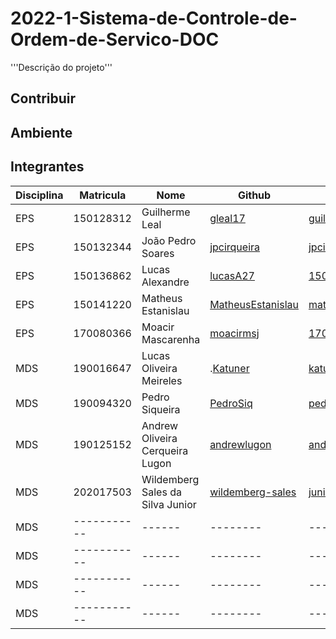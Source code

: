 # 2022-1-Sistema-de-Controle-de-Ordem-de-Servico-DOC

<p> '''Descrição do projeto''' </p>

## Contribuir

## Ambiente

## Integrantes

| Disciplina | Matricula | Nome | Github | E-mail |
|------------|-----------|------|--------|--------|
|EPS|150128312|Guilherme Leal|[gleal17](https://github.com/gleal17)|guilhermelml@gmail.com|
|EPS|150132344|João Pedro Soares|[jpcirqueira](https://github.com/jpcirqueira)|jpcirqueira81@gmail.com|
|EPS|150136862|Lucas Alexandre|[lucasA27](https://github.com/lucasA27)|150136862@aluno.unb.br|
|EPS|150141220|Matheus Estanislau|[MatheusEstanislau](https://github.com/MatheusEstanislau)|matheus.estanislau@icloud.com|
|EPS|170080366|Moacir Mascarenha|[moacirmsj](https://github.com/moacirmsj)|170080366@aluno.unb.br|
|MDS|190016647|Lucas Oliveira Meireles|.[Katuner](https://github.com/Katuner)|katunerx@gmail.com|
|MDS|190094320|Pedro Siqueira|[PedroSiq](https://github.com/PedroSiq)|pedroaugustossiqueira@gmail.com|
|MDS|190125152|Andrew Oliveira Cerqueira Lugon|[andrewlugon](https://github.com/andrewlugon)|andrewlugon000@gmail.com|
|MDS|202017503|Wildemberg Sales da Silva Junior|[wildemberg-sales](https://github.com/wildemberg-sales)|junior_sales2010@hotmail.com|
|MDS|-----------|------|--------|--------|
|MDS|-----------|------|--------|--------|
|MDS|-----------|------|--------|--------|
|MDS|-----------|------|--------|--------|
